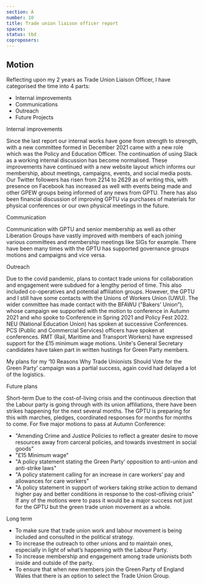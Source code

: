 ```yaml
---
section: A
number: 10
title: Trade union liaison officer report
spaces:
status: tbd
coproposers:
---
```

## Motion
Reflecting upon my 2 years as Trade Union Liaison Officer, I have categorised the time into 4 parts:
- Internal improvements
- Communications
- Outreach
- Future Projects

Internal improvements

Since the last report our internal works have gone from strength to strength, with a new committee formed in December 2021 came with a new role which was the Policy and Education Officer. The continuation of using Slack as a working internal discussion has become normalised. These improvements have continued with a new website layout which informs our membership, about meetings, campaigns, events, and social media posts. Our Twitter followers has risen from 2214 to 2629 as of writing this, with presence on Facebook has increased as well with events being made and other GPEW groups being informed of any news from GPTU.
There has also been financial discussion of improving GPTU via purchases of materials for physical conferences or our own physical meetings in the future.

Communication

Communication with GPTU and senior membership as well as other Liberation Groups have vastly improved with members of each joining various committees and membership meetings like SIGs for example. There have been many times with the GPTU has supported governance groups motions and campaigns and vice versa.

Outreach

Due to the covid pandemic, plans to contact trade unions for collaboration and engagement were subdued for a lengthy period of time. This also included co-operatives and potential affiliation groups. However, the GPTU and I still have some contacts with the Unions of Workers Union (UWU). The wider committee has made contact with the BFAWU ("Bakers' Union”), whose campaign we supported with the motion to conference in Autumn 2021 and who spoke to Conference in Spring 2021 and Policy Fest 2022. NEU (National Education Union) has spoken at successive Conferences. PCS (Public and Commercial Services) officers have spoken at conferences. RMT (Rail, Maritime and Transport Workers) have expressed support for the £15 minimum wage motions. Unite's General Secretary candidates have taken part in written hustings for Green Party members.

My plans for my ‘10 Reasons Why Trade Unionists Should Vote for the Green Party’ campaign was a partial success, again covid had delayed a lot of the logistics.

Future plans

Short-term
Due to the cost-of-living crisis and the continuous direction that the Labour party is going through with its union affiliations, there have been strikes happening for the next several months. The GPTU is preparing for this with marches, pledges, coordinated responses for months for months to come. For five major motions to pass at Autumn Conference:
- "Amending Crime and Justice Policies to reflect a greater desire to move resources away from carceral policies, and towards investment in social goods"
- "£15 Minimum wage"
- "A policy statement stating the Green Party’ opposition to anti-union and anti-strike laws"
- "A policy statement calling for an increase in care workers’ pay and allowances for care workers"
- "A policy statement in support of workers taking strike action to demand higher pay and better conditions in response to the cost-ofliving crisis" If any of the motions were to pass it would be a major success not just for the GPTU but the green trade union movement as a whole.

Long term
- To make sure that trade union work and labour movement is being included and consulted in the political strategy.
- To increase the outreach to other unions and to maintain ones, especially in light of what’s happening with the Labour Party.
- To increase membership and engagement among trade unionists both inside and outside of the party.
- To ensure that when new members join the Green Party of England Wales that there is an option to select the Trade Union Group.
